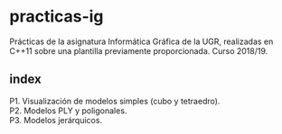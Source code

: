 # practicas-ig

Prácticas de la asignatura Informática Gráfica de la UGR, realizadas en C++11 sobre una plantilla previamente proporcionada.
Curso 2018/19.

## index

P1. Visualización de modelos simples (cubo y tetraedro).    
P2. Modelos PLY y poligonales.     
P3. Modelos jerárquicos.
